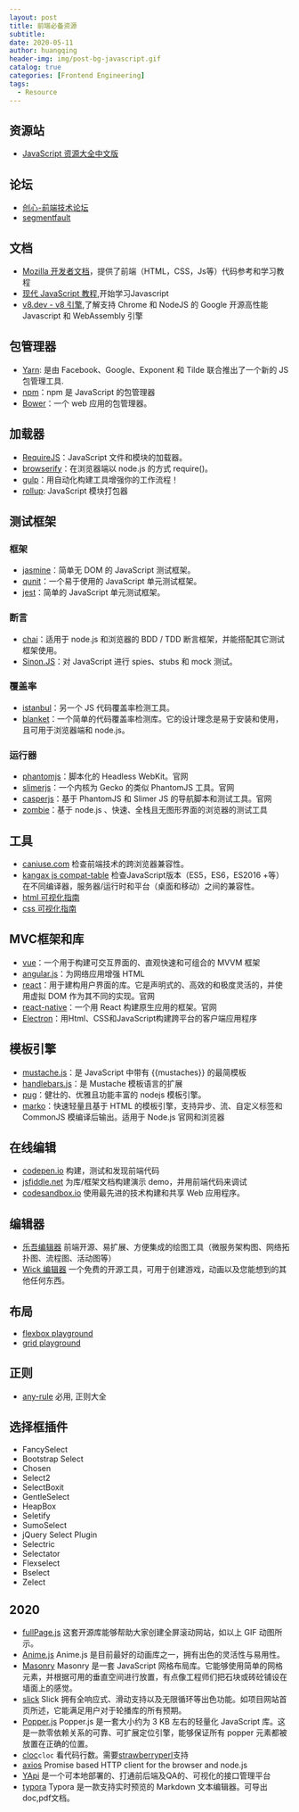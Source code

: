 ```yaml
---
layout: post
title: 前端必备资源
subtitle:
date: 2020-05-11
author: huangqing
header-img: img/post-bg-javascript.gif
catalog: true
categories: [Frontend Engineering]
tags:
  - Resource
---
```


## 资源站

+ [JavaScript 资源大全中文版](https://github.com/jobbole/awesome-javascript-cn)

## 论坛

+ [创心-前端技术论坛](http://d2forum.alibaba-inc.com/)
+ [segmentfault](https://segmentfault.com/)

## 文档

+ [Mozilla 开发者文档](https://developer.mozilla.org/zh-CN/docs/Web)，提供了前端（HTML，CSS，Js等）代码参考和学习教程
+ [现代 JavaScript 教程](https://zh.javascript.info/),开始学习Javascript
+ [v8.dev - v8 引擎](https://v8.dev/),了解支持 Chrome 和 NodeJS 的 Google 开源高性能 Javascript 和 WebAssembly 引擎

## 包管理器

+ [Yarn](https://yarn.bootcss.com/): 是由 Facebook、Google、Exponent 和 Tilde 联合推出了一个新的 JS 包管理工具.
+ [npm](https://www.npmjs.com/)：npm 是 JavaScript 的包管理器
+ [Bower](https://github.com/bower/bower)：一个 web 应用的包管理器。

## 加载器

+ [RequireJS](https://github.com/jrburke/requirejs)：JavaScript 文件和模块的加载器。
+ [browserify](https://github.com/substack/node-browserify)：在浏览器端以 node.js 的方式 require()。
+ [gulp](http://gulpjs.com/)：用自动化构建工具增强你的工作流程！
+ [rollup](https://github.com/jobbole/awesome-javascript-cn): JavaScript 模块打包器

## 测试框架

### 框架

+ [jasmine](https://github.com/jasmine/jasmine)：简单无 DOM 的 JavaScript 测试框架。
+ [qunit](https://github.com/jquery/qunit)：一个易于使用的 JavaScript 单元测试框架。
+ [jest](https://github.com/facebook/jest)：简单的 JavaScript 单元测试框架。

### 断言

+ [chai](https://github.com/chaijs/chai)：适用于 node.js 和浏览器的 BDD / TDD 断言框架，并能搭配其它测试框架使用。
+ [Sinon.JS](https://github.com/sinonjs/sinon)：对 JavaScript 进行 spies、stubs 和 mock 测试。

### 覆盖率

+ [istanbul](https://github.com/gotwarlost/istanbul)：另一个 JS 代码覆盖率检测工具。
+ [blanket](https://github.com/alex-seville/blanket)：一个简单的代码覆盖率检测库。它的设计理念是易于安装和使用，且可用于浏览器端和 node.js。

### 运行器

+ [phantomjs](https://github.com/ariya/phantomjs)：脚本化的 Headless WebKit。官网
+ [slimerjs](https://github.com/laurentj/slimerjs)：一个内核为 Gecko 的类似 PhantomJS 工具。官网
+ [casperjs](https://github.com/n1k0/casperjs)：基于 PhantomJS 和 Slimer JS 的导航脚本和测试工具。官网 
+ [zombie](https://github.com/assaf/zombie)：基于 node.js 、快速、全栈且无图形界面的浏览器的测试工具

## 工具

+ [caniuse.com](https://caniuse.com/) 检查前端技术的跨浏览器兼容性。
+ [kangax js compat-table](https://kangax.github.io/compat-table/es6/)  检查JavaScript版本（ES5，ES6，ES2016 +等）在不同编译器，服务器/运行时和平台（桌面和移动）之间的兼容性。
+ [html 可视化指南](htmlreference.io)
+ [css  可视化指南](https://cssreference.io/)


## MVC框架和库

+ [vue](https://github.com/vuejs/vue)：一个用于构建可交互界面的、直观快速和可组合的 MVVM 框架
+ [angular.js](https://github.com/angular/angular.js)：为网络应用增强 HTML
+ [react](https://facebook.github.io/react/)：用于建构用户界面的库。它是声明式的、高效的和极度灵活的，并使用虚拟 DOM 作为其不同的实现。官网
+ [react-native](https://github.com/facebook/react-native)：一个用 React 构建原生应用的框架。官网
+ [Electron](http://electron.atom.io/)：用Html、CSS和JavaScript构建跨平台的客户端应用程序

## 模板引擎

+ [mustache.js](https://github.com/janl/mustache.js)：是 JavaScript 中带有 {{mustaches}} 的最简模板
+ [handlebars.js](https://github.com/wycats/handlebars.js/)：是 Mustache 模板语言的扩展
+ [pug](https://github.com/pugjs/pug)：健壮的、优雅且功能丰富的 nodejs 模板引擎。
+ [marko](https://github.com/marko-js/marko)：快速轻量且基于 HTML 的模板引擎，支持异步、流、自定义标签和 CommonJS 模编译后输出。适用于 Node.js 官网和浏览器

## 在线编辑

+ [codepen.io](https://codepen.io/) 构建，测试和发现前端代码
+ [jsfiddle.net](https://jsfiddle.net/) 为库/框架文档构建演示 demo，并用前端代码来调试
+ [codesandbox.io](https://codesandbox.io/) 使用最先进的技术构建和共享 Web 应用程序。

## 编辑器

+ [乐吾编辑器](http://topology.le5le.com/) 前端开源、易扩展、方便集成的绘图工具（微服务架构图、网络拓扑图、流程图、活动图等）
+ [Wick 编辑器](https://www.wickeditor.com/) 一个免费的开源工具，可用于创建游戏，动画以及您能想到的其他任何东西。

## 布局

+ [flexbox playground](https://demos.scotch.io/visual-guide-to-css3-flexbox-flexbox-playground/demos/)
+ [grid playground](https://grid.layoutit.com/)

## 正则

+ [any-rule](https://any86.github.io/any-rule/) 必用, 正则大全

## 选择框插件

+ FancySelect
+ Bootstrap Select
+ Chosen
+ Select2
+ SelectBoxit
+ GentleSelect
+ HeapBox
+ Seletify
+ SumoSelect
+ jQuery Select Plugin
+ Selectric
+ Selectator
+ Flexselect
+ Bselect
+ Zelect

## 2020

+ [fullPage.js](https://github.com/alvarotrigo/fullPage.js) 这套开源库能够帮助大家创建全屏滚动网站，如以上 GIF 动图所示。
+ [Anime.js](https://github.com/juliangarnier/anime) Anime.js 是目前最好的动画库之一，拥有出色的灵活性与易用性。
+ [Masonry](https://github.com/desandro/masonry) Masonry 是一套 JavaScript 网格布局库。它能够使用简单的网格元素，并根据可用的垂直空间进行放置，有点像工程师们把石块或砖砼铺设在墙面上的感觉。
+ [slick](https://github.com/kenwheeler/slick/) Slick 拥有全响应式、滑动支持以及无限循环等出色功能。如项目网站首页所述，它能满足用户对于轮播库的所有预期。
+ [Popper.js](https://github.com/popperjs/popper-core) Popper.js 是一套大小约为 3 KB 左右的轻量化 JavaScript 库。这是一款零依赖关系的可靠、可扩展定位引擎，能够保证所有 popper 元素都被放置在正确的位置。
+ [cloc](https://github.com/AlDanial/cloc)`cloc` 看代码行数。需要[strawberryperl](http://strawberryperl.com/)支持
+ [axios](https://github.com/axios/axios) Promise based HTTP client for the browser and node.js
+ [YApi](https://github.com/YMFE/yapi) 是一个可本地部署的、打通前后端及QA的、可视化的接口管理平台
+ [typora](https://www.typora.io/) Typora 是一款支持实时预览的 Markdown 文本编辑器。可导出doc,pdf文档。